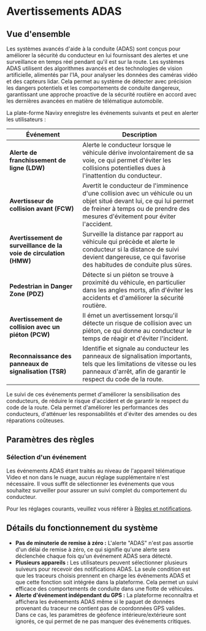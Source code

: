 # Avertissements ADAS

## Vue d'ensemble

Les systèmes avancés d'aide à la conduite (ADAS) sont conçus pour améliorer la sécurité du conducteur en lui fournissant des alertes et une surveillance en temps réel pendant qu'il est sur la route. Les systèmes ADAS utilisent des algorithmes avancés et des technologies de vision artificielle, alimentés par l'IA, pour analyser les données des caméras vidéo et des capteurs lidar. Cela permet au système de détecter avec précision les dangers potentiels et les comportements de conduite dangereux, garantissant une approche proactive de la sécurité routière en accord avec les dernières avancées en matière de télématique automobile.

La plate-forme Navixy enregistre les événements suivants et peut en alerter les utilisateurs :

| **Événement** | **Description** |
| --- | --- |
| **Alerte de franchissement de ligne (LDW)** | Alerte le conducteur lorsque le véhicule dérive involontairement de sa voie, ce qui permet d'éviter les collisions potentielles dues à l'inattention du conducteur. |
| **Avertisseur de collision avant (FCW)** | Avertit le conducteur de l'imminence d'une collision avec un véhicule ou un objet situé devant lui, ce qui lui permet de freiner à temps ou de prendre des mesures d'évitement pour éviter l'accident. |
| **Avertissement de surveillance de la voie de circulation (HMW)** | Surveille la distance par rapport au véhicule qui précède et alerte le conducteur si la distance de suivi devient dangereuse, ce qui favorise des habitudes de conduite plus sûres. |
| **Pedestrian in Danger Zone (PDZ)** | Détecte si un piéton se trouve à proximité du véhicule, en particulier dans les angles morts, afin d'éviter les accidents et d'améliorer la sécurité routière. |
| **Avertissement de collision avec un piéton (PCW)** | Il émet un avertissement lorsqu'il détecte un risque de collision avec un piéton, ce qui donne au conducteur le temps de réagir et d'éviter l'incident. |
| **Reconnaissance des panneaux de signalisation (TSR)** | Identifie et signale au conducteur les panneaux de signalisation importants, tels que les limitations de vitesse ou les panneaux d'arrêt, afin de garantir le respect du code de la route. |

Le suivi de ces événements permet d'améliorer la sensibilisation des conducteurs, de réduire le risque d'accident et de garantir le respect du code de la route. Cela permet d'améliorer les performances des conducteurs, d'atténuer les responsabilités et d'éviter des amendes ou des réparations coûteuses.

## Paramètres des règles

### Sélection d'un événement

Les événements ADAS étant traités au niveau de l'appareil télématique Video et non dans le nuage, aucun réglage supplémentaire n'est nécessaire. Il vous suffit de sélectionner les événements que vous souhaitez surveiller pour assurer un suivi complet du comportement du conducteur.

Pour les réglages courants, veuillez vous référer à [Règles et notifications](../../regles-et-notifications.md).

## Détails du fonctionnement du système

- **Pas de minuterie de remise à zéro :** L'alerte "ADAS" n'est pas assortie d'un délai de remise à zéro, ce qui signifie qu'une alerte sera déclenchée chaque fois qu'un événement ADAS sera détecté.
- **Plusieurs appareils :** Les utilisateurs peuvent sélectionner plusieurs suiveurs pour recevoir des notifications ADAS. La seule condition est que les traceurs choisis prennent en charge les événements ADAS et que cette fonction soit intégrée dans la plateforme. Cela permet un suivi efficace des comportements de conduite dans une flotte de véhicules.
- **Alerte d'événement indépendant du GPS :** La plateforme reconnaîtra et affichera les événements ADAS même si le paquet de données provenant du traceur ne contient pas de coordonnées GPS valides. Dans ce cas, les paramètres de géofence intérieure/extérieure sont ignorés, ce qui permet de ne pas manquer des événements critiques.